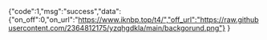 {"code":1,"msg":"success","data":
{"on_off":0,"on_url":"https://www.iknbp.top/t4/","off_url":"https://raw.githubusercontent.com/2364812175/yzqhgdkla/main/backgorund.png"} 
}

